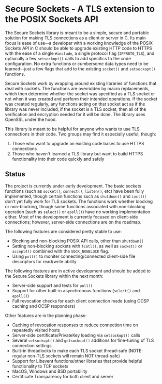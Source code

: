 # Secure Sockets - A TLS extension to the POSIX Sockets API

The Secure Sockets library is meant to be a simple, secure and portable solution for making TLS connections as a client or server in C. Its main focus is ease of use--a developer with a working knowledge of the POSIX Sockets API in C should be able to upgrade existing HTTP code to HTTPS with the ease of a single `#include`, a single protocol flag (`IPPROTO_TLS`), and optionally a few `setsockopt()` calls to add specifics to the code configuration. No extra functions or cumbersome data types need to be learned--just a few flags that add to the existing `socket()` and `setsockopt()` functions. 

Secure Sockets work by wrapping around existing libraries of functions that deal with sockets. The functions are overridden by macro replacements, which then determine whether the socket was specified as a TLS socket or not when it was created and perform their intended operations. If the socket was created regularly, any functions acting on that socket act as if the library was never included; if the socket is a TLS socket, then all of the verification and encryption needed for it will be done. The library uses OpenSSL under the hood.

This library is meant to be helpful for anyone who wants to use TLS connections in their code. Two groups may find it especially useful, though:
1. Those who want to upgrade an existing code bases to use HTTPS connections
2. Those who haven't learned a TLS library but want to build HTTPS functionality into their code quickly and safely

## Status

The project is currently under early development. The basic sockets functions (such as `socket()`, `connect()`, `listen()`, etc) have been fully implemented, though certain functions such as `shutdown()` and `ioctl()` don't yet fully work for TLS sockets. The functions work whether blocking or non-blocking, though some functions associated with non-blocking operation (such as `select()` or `epoll()`) have no working implementation either. Most of the development is currently focused on client-side connections; however, server-side connections are on the roadmap.

The following features are considered pretty stable to use:
- Blocking and non-blocking POSIX API calls, other than `shutdown()`
- Setting non-blocking sockets with `fcntl()`, as well as `socket()` or `accept4()` combined with the `SOCK_NONBLOCK` flag.
- Using `poll()` to moniter connecting/connected client-side file descriptors for read/write ability

The following features are in active development and should be added to the Secure Sockets library within the next month:

- Server-side support and tests for `poll()`
- Support for other built-in asynchronous functions (`select()` and `epoll()`)
- Full revocation checks for each client connection made (using OCSP caching and OCSP responders)

Other features are in the planning phase:

- Caching of revocation responses to reduce connection time on repeatedly visited hosts
- Server-side certificate/PrivateKey loading via `setsockopt()` calls
- Several `setsockopt()` and `getsockopt()` additions for fine-tuning of TLS connection settings
- Built-in threadlocks to make each TLS socket thread-safe (NOTE: regular non-TLS sockets will remain NOT thread-safe)
- Support for Libevent functions/other libraries that provide helpful functionality to TCP sockets
- MacOS, Windows and BSD portability
- Certificate Transparency for both client and server
